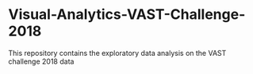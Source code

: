 # Visual-Analytics-VAST-Challenge-2018
This repository contains the exploratory data analysis on the VAST challenge 2018 data
